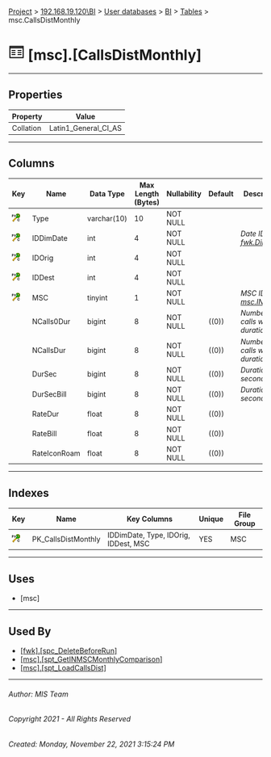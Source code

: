 #### 

[Project](../../../../index.md) > [192.168.19.120\\BI](../../../index.md) > [User databases](../../index.md) > [BI](../index.md) > [Tables](Tables.md) > msc.CallsDistMonthly

# ![Tables](../../../../Images/Table32.png) [msc].[CallsDistMonthly]

---

## <a name="#properties"></a>Properties

| Property | Value |
|---|---|
| Collation | Latin1_General_CI_AS |


---

## <a name="#columns"></a>Columns

| Key | Name | Data Type | Max Length (Bytes) | Nullability | Default | Description |
|---|---|---|---|---|---|---|
| [![Cluster Primary Key PK_CallsDistMonthly: IDDimDate\Type\IDOrig\IDDest\MSC](../../../../Images/pkcluster.png)](#indexes) | Type | varchar(10) | 10 | NOT NULL |  |  |
| [![Cluster Primary Key PK_CallsDistMonthly: IDDimDate\Type\IDOrig\IDDest\MSC](../../../../Images/pkcluster.png)](#indexes) | IDDimDate | int | 4 | NOT NULL |  | _Date ID (see [fwk.DimDate](DimDate.md))_ |
| [![Cluster Primary Key PK_CallsDistMonthly: IDDimDate\Type\IDOrig\IDDest\MSC](../../../../Images/pkcluster.png)](#indexes) | IDOrig | int | 4 | NOT NULL |  |  |
| [![Cluster Primary Key PK_CallsDistMonthly: IDDimDate\Type\IDOrig\IDDest\MSC](../../../../Images/pkcluster.png)](#indexes) | IDDest | int | 4 | NOT NULL |  |  |
| [![Cluster Primary Key PK_CallsDistMonthly: IDDimDate\Type\IDOrig\IDDest\MSC](../../../../Images/pkcluster.png)](#indexes) | MSC | tinyint | 1 | NOT NULL |  | _MSC ID (see [msc.INs](MSCs.md))_ |
|  | NCalls0Dur | bigint | 8 | NOT NULL | ((0)) | _Number of calls with 0 duration_ |
|  | NCallsDur | bigint | 8 | NOT NULL | ((0)) | _Number of calls with duration_ |
|  | DurSec | bigint | 8 | NOT NULL | ((0)) | _Duration in seconds_ |
|  | DurSecBill | bigint | 8 | NOT NULL | ((0)) | _Duration in seconds_ |
|  | RateDur | float | 8 | NOT NULL | ((0)) |  |
|  | RateBill | float | 8 | NOT NULL | ((0)) |  |
|  | RateIconRoam | float | 8 | NOT NULL | ((0)) |  |


---

## <a name="#indexes"></a>Indexes

| Key | Name | Key Columns | Unique | File Group |
|---|---|---|---|---|
| [![Cluster Primary Key PK_CallsDistMonthly: IDDimDate\Type\IDOrig\IDDest\MSC](../../../../Images/pkcluster.png)](#indexes) | PK_CallsDistMonthly | IDDimDate, Type, IDOrig, IDDest, MSC | YES | MSC |


---

## <a name="#uses"></a>Uses

* [msc]


---

## <a name="#usedby"></a>Used By

* [[fwk].[spc_DeleteBeforeRun]](../Programmability/Stored_Procedures/spc_DeleteBeforeRun.md)
* [[msc].[spt_GetINMSCMonthlyComparison]](../Programmability/Stored_Procedures/spt_GetINMSCMonthlyComparison.md)
* [[msc].[spt_LoadCallsDist]](../Programmability/Stored_Procedures/spt_LoadCallsDist_000j.md)


---

###### Author:  MIS Team

###### Copyright 2021 - All Rights Reserved

###### Created: Monday, November 22, 2021 3:15:24 PM

